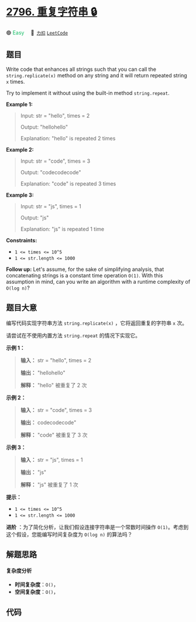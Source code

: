 # [2796. 重复字符串 🔒](https://2xiao.github.io/leetcode-js/problem/2796.html)

🟢 <font color=#15bd66>Easy</font>&emsp; 🔗&ensp;[`力扣`](https://leetcode.cn/problems/repeat-string) [`LeetCode`](https://leetcode.com/problems/repeat-string)

## 题目

Write code that enhances all strings such that you can call the
`string.replicate(x)` method on any string and it will return repeated string
`x` times.

Try to implement it without using the built-in method `string.repeat`.



**Example 1:**

> Input: str = "hello", times = 2
> 
> Output: "hellohello"
> 
> Explanation: "hello" is repeated 2 times

**Example 2:**

> Input: str = "code", times = 3
> 
> Output: "codecodecode"
> 
> Explanation: "code" is repeated 3 times

**Example 3:**

> Input: str = "js", times = 1
> 
> Output: "js"
> 
> Explanation: "js" is repeated 1 time

**Constraints:**

  * `1 <= times <= 10^5`
  * `1 <= str.length <= 1000`



**Follow up:** Let's assume, for the sake of simplifying analysis, that
concatenating strings is a constant time operation `O(1)`. With this
assumption in mind, can you write an algorithm with a runtime complexity of
`O(log n)`?


## 题目大意

编写代码实现字符串方法 `string.replicate(x)` ，它将返回重复的字符串 `x` 次。

请尝试在不使用内置方法 `string.repeat` 的情况下实现它。



**示例 1：**

> 
> 
> 
> 
> 
> **输入：** str = "hello", times = 2
> 
> **输出：** "hellohello"
> 
> **解释：** "hello" 被重复了 2 次
> 
> 

**示例 2：**

> 
> 
> 
> 
> 
> **输入：** str = "code", times = 3
> 
> **输出：** codecodecode"
> 
> **解释：** "code" 被重复了 3 次
> 
> 

**示例 3：**

> 
> 
> 
> 
> 
> **输入：** str = "js", times = 1
> 
> **输出：** "js"
> 
> **解释：** "js" 被重复了 1 次
> 
> 



**提示：**

  * `1 <= times <= 10^5`
  * `1 <= str.length <= 1000`



**进阶** ：为了简化分析，让我们假设连接字符串是一个常数时间操作 `O(1)`。考虑到这个假设，您能编写时间复杂度为 `O(log n)` 的算法吗？


## 解题思路

#### 复杂度分析

- **时间复杂度**：`O()`，
- **空间复杂度**：`O()`，

## 代码

```javascript

```
